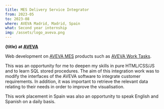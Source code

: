 ```yaml
---
title: MES Delivery Service Integrator
from: 2023-05
to: 2023-08
where: AVEVA Madrid, Madrid, Spain
what: Second year internship
img: /assets/logo_aveva.png
---
```


**{title} at [AVEVA](https://aveva.com)**

Web development on [AVEVA MES](https://www.aveva.com/fr-fr/products/manufacturing-execution-system/) products such as [AVEVA Work Tasks](https://www.aveva.com/fr-fr/products/work-tasks/).

This was an opportunity for me to deepen my skills in pure HTML/CSS/JS and to learn SQL stored procedures. The aim of this integration work was to modify the interfaces of the AVEVA software to integrate customer requirements. In addition, it was important to retrieve the relevant data relating to their needs in order to improve the visualisation.

This work placement in Spain was also an opportunity to speak English and Spanish on a daily basis.
